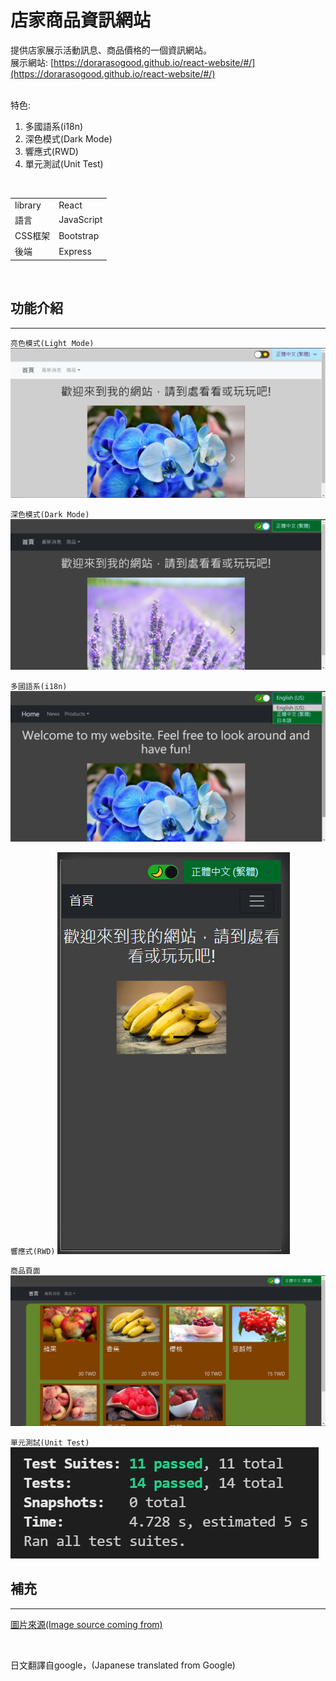 # 店家商品資訊網站
提供店家展示活動訊息、商品價格的一個資訊網站。<br/>
展示網站: [https://dorarasogood.github.io/react-website/#/](https://dorarasogood.github.io/react-website/#/)
<br/>
<br/>

特色:

1. 多國語系(i18n)
2. 深色模式(Dark Mode)
3. 響應式(RWD)
4. 單元測試(Unit Test)

<br/>

|        |       |
|  ----  | ----  |
| library| React |
| 語言   | JavaScript |
| CSS框架| Bootstrap |
| 後端   | Express |

<br/>

## 功能介紹

- - - -

`亮色模式(Light Mode)`
![Light Mode](/readme_images/light_mode.PNG)

`深色模式(Dark Mode)`
![Dark Mode](/readme_images/dark_mode.PNG)

`多國語系(i18n)`
![i18n](/readme_images/i18n.PNG)

`響應式(RWD)`
![rwd](/readme_images/mobile.PNG)

`商品頁面`
![fruit](/readme_images/fruit.PNG)

`單元測試(Unit Test)`
![Unit Test](/readme_images/test_result.PNG)

## 補充

- - - -

[圖片來源(Image source coming from)](https://github.com/dorarasogood/react-website/blob/main/image_source.md)

<br/>

日文翻譯自google，(Japanese translated from Google)